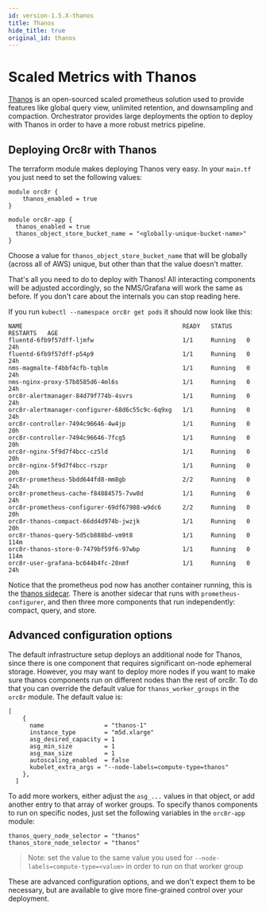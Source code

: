 ```yaml
---
id: version-1.5.X-thanos
title: Thanos
hide_title: true
original_id: thanos
---
```


# Scaled Metrics with Thanos

[Thanos](https://thanos.io/) is an open-sourced scaled prometheus solution used
to provide features like global query view, unlimited retention, and downsampling
and compaction. Orchestrator provides large deployments the option to deploy
with Thanos in order to have a more robust metrics pipeline.

## Deploying Orc8r with Thanos

The terraform module makes deploying Thanos very easy. In your `main.tf` you
just need to set the following values:

```
module orc8r {
    thanos_enabled = true
}

module orc8r-app {
  thanos_enabled = true
  thanos_object_store_bucket_name = "<globally-unique-bucket-name>"
}
```

Choose a value for `thanos_object_store_bucket_name` that will be globally
(across all of AWS) unique, but other than that the value doesn't matter.

That's all you need to do to deploy with Thanos! All interacting components
will be adjusted accordingly, so the NMS/Grafana will work the same as before.
If you don't care about the internals you can stop reading here.

If you run `kubectl --namespace orc8r get pods` it should now look like this:
```
NAME                                             READY   STATUS    RESTARTS   AGE
fluentd-6fb9f57dff-ljmfw                         1/1     Running   0          24h
fluentd-6fb9f57dff-p54p9                         1/1     Running   0          24h
nms-magmalte-f4bbf4cfb-tqblm                     1/1     Running   0          24h
nms-nginx-proxy-57b8585d6-4ml6s                  1/1     Running   0          24h
orc8r-alertmanager-84d79f774b-4svrs              1/1     Running   0          24h
orc8r-alertmanager-configurer-68d6c55c9c-6q9xg   1/1     Running   0          24h
orc8r-controller-7494c96646-4w4jp                1/1     Running   0          20h
orc8r-controller-7494c96646-7fcg5                1/1     Running   0          20h
orc8r-nginx-5f9d7f4bcc-cz5ld                     1/1     Running   0          20h
orc8r-nginx-5f9d7f4bcc-rszpr                     1/1     Running   0          20h
orc8r-prometheus-5bdd644fd8-mm8gb                2/2     Running   0          24h
orc8r-prometheus-cache-f84884575-7vw8d           1/1     Running   0          24h
orc8r-prometheus-configurer-69df67988-w9dc6      2/2     Running   0          20h
orc8r-thanos-compact-66dd4d974b-jwzjk            1/1     Running   0          20h
orc8r-thanos-query-5d5cb888bd-vm9t8              1/1     Running   0          114m
orc8r-thanos-store-0-7479bf59f6-97wbp            1/1     Running   0          114m
orc8r-user-grafana-bc644b4fc-28nmf               1/1     Running   0          24h
```

Notice that the prometheus pod now has another container running, this is the
[thanos sidecar](https://thanos.io/v0.17/components/sidecar.md/). There is another
sidecar that runs with `prometheus-configurer`, and then three more components
that run independently: compact, query, and store.

## Advanced configuration options

The default infrastructure setup deploys an additional node for Thanos, since
there is one component that requires significant on-node ephemeral storage.
However, you may want to deploy more nodes if you want to make sure thanos
components run on different nodes than the rest of orc8r. To do that you can
override the default value for `thanos_worker_groups` in the `orc8r` module.
The default value is:
```
[
    {
      name                 = "thanos-1"
      instance_type        = "m5d.xlarge"
      asg_desired_capacity = 1
      asg_min_size         = 1
      asg_max_size         = 1
      autoscaling_enabled  = false
      kubelet_extra_args = "--node-labels=compute-type=thanos"
    },
  ]
```

To add more workers, either adjust the `asg_...` values in that object, or add
another entry to that array of worker groups. To specify thanos components to
run on specific nodes, just set the following variables in the `orc8r-app` module:
```
thanos_query_node_selector = "thanos"
thanos_store_node_selector = "thanos"
```
> Note: set the value to the same value you used for `--node-labels=compute-type=<value>`
> in order to run on that worker group

These are advanced configuration options, and we don't expect them to be necessary,
but are available to give more fine-grained control over your deployment.
